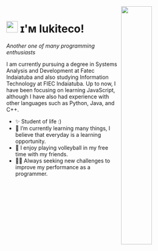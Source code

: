 <!--Night Owl image-->
<div>
  <img align="right" width="40%" src="https://owlbertsio-resized.s3.amazonaws.com/Popper.psd.full.png">
</div>

<!--Header Name-->
# <img src="https://emojis.slackmojis.com/emojis/images/1531849430/4246/blob-sunglasses.gif?1531849430" width="30"/> ɪ'ᴍ lukiteco! 
*Another one of many programming enthusiasts*
<br /> 

<!--Start Intro-->               
<p align="left">I am currently pursuing a degree in Systems Analysis and Development at Fatec Indaiatuba and also studying Information Technology at FIEC Indaiatuba. Up to now, I have been focusing on learning JavaScript, although I have also had experience with other languages such as Python, Java, and C++. </p>

- ✨ Student of life :)
- 🌱 I’m currently learning many things, I believe that everyday is a learning opportunity.
- 🏐 I enjoy playing volleyball in my free time with my friends.
- 🧗‍♀️ Always seeking new challenges to improve my performance as a programmer.
<!--End Intro-->
